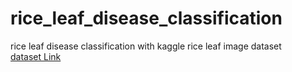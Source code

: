 # rice_leaf_disease_classification

rice leaf disease classification with kaggle rice leaf image dataset<br/>
[dataset Link](https://www.kaggle.com/nizorogbezuode/rice-leaf-images)
